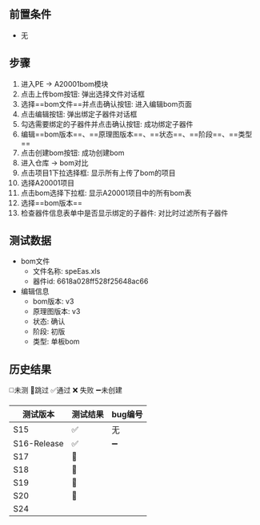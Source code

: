 
## 前置条件

- 无

## 步骤

1. 进入PE -> A20001bom模块
2. 点击上传bom按钮: 弹出选择文件对话框
3. 选择==bom文件==并点击确认按钮: 进入编辑bom页面
4. 点击编辑按钮: 弹出绑定子器件对话框
5. 勾选需要绑定的子器件并点击确认按钮: 成功绑定子器件
6. 编辑==bom版本==、==原理图版本==、==状态==、==阶段==、==类型==
7. 点击创建bom按钮: 成功创建bom
8. 进入仓库 -> bom对比
9. 点击项目1下拉选择框: 显示所有上传了bom的项目
10. 选择A20001项目
11. 点击bom选择下拉框: 显示A20001项目中的所有bom表
12. 选择==bom版本== 
13. 检查器件信息表单中是否显示绑定的子器件: 对比时过滤所有子器件

## 测试数据

- bom文件
	- 文件名称: speEas.xls
	- 器件id: 6618a028ff528f25648ac66
- 编辑信息
	- bom版本: v3
	- 原理图版本: v3
	- 状态: 确认
	- 阶段: 初版
	- 类型: 单板bom

## 历史结果
 ◻️未测    🚫跳过     ✅通过    ❌ 失败     ➖未创建
 
| 测试版本        | 测试结果 | bug编号 |
| ----------- | ---- | ----- |
| S15         | ✅    | 无     |
| S16-Release | ✅    | ➖     |
| S17         | 🚫   |       |
| S18         | 🚫   |       |
| S19         | 🚫   |       |
| S20         | 🚫   |       |
| S24         |      |       |
